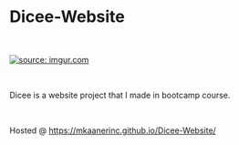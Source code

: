 # Dicee-Website

<br>

<a href="https://imgur.com/EO1ywCO"><img src="https://i.imgur.com/EO1ywCO.png" title="source: imgur.com" /></a>

<br>

Dicee is a website project that I made in bootcamp course.

<br>

Hosted @ https://mkaanerinc.github.io/Dicee-Website/

<br>
